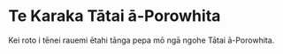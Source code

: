 # Te Karaka Tātai ā-Porowhita

Kei roto i tēnei rauemi ētahi tānga pepa mō ngā ngohe Tātai ā-Porowhita.